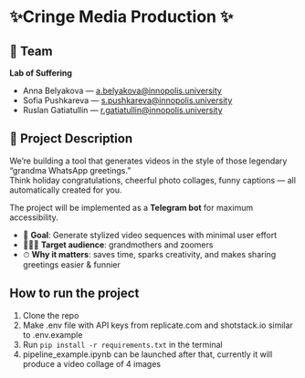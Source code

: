 # ✨Cringe Media Production ✨

## 👥 Team
**Lab of Suffering**  
- Anna Belyakova — a.belyakova@innopolis.university  
- Sofia Pushkareva — s.pushkareva@innopolis.university  
- Ruslan Gatiatullin — r.gatiatullin@innopolis.university  

## 📖 Project Description
We’re building a tool that generates videos in the style of those legendary “grandma WhatsApp greetings.”  
Think holiday congratulations, cheerful photo collages, funny captions — all automatically created for you.  

The project will be implemented as a **Telegram bot** for maximum accessibility.  

- 🎯 **Goal**: Generate stylized video sequences with minimal user effort  
- 👵🧑‍💻 **Target audience**: grandmothers and zoomers  
- ⏱ **Why it matters**: saves time, sparks creativity, and makes sharing greetings easier & funnier

## How to run the project
1) Clone the repo
2) Make .env file with API keys from replicate.com and shotstack.io similar to .env.example
3) Run `pip install -r requirements.txt` in the terminal
4) pipeline_example.ipynb can be launched after that, currently it will produce a video collage of 4 images
